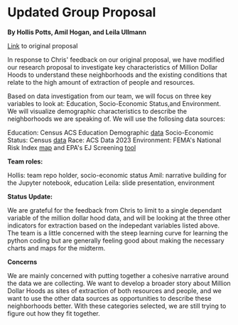 # Updated Group Proposal

**By Hollis Potts, Amil Hogan, and Leila Ullmann**

[Link](https://github.com/computerhollis/221-final-project/blob/main/Group%20Assignments/proposal.md) to original proposal

In response to Chris' feedback on our original proposal, we have modified our research proposal to investigate key characteristics of Million Dollar Hoods to understand these neighborhoods and the existing conditions that relate to the high amount of extraction of people and resources. 

Based on data investigation from our team, we will focus on three key variables to look at: Education, Socio-Economic Status,and Environment. We will visualize demographic characteristics to describe the neighborhoods we are speaking of. 
We will use the follosing data sources:

Education: Census ACS Education Demographic [data](https://data.census.gov/table/ACSDP1Y2023.DP02?q=Education) 
Socio-Economic Status: Census [data](https://data.census.gov/table/ACSST1Y2023.S0501?q=S0501:%20Selected%20Characteristics%20of%20the%20Native%20and%20Foreign-Born%20Populations)
Race: ACS Data 2023
Environment: FEMA's National Risk Index [map](https://hazards.fema.gov/nri/) and EPA's EJ Screening [tool](https://www.epa.gov/ejscreen/download-ejscreen-data)

**Team roles:**

Hollis: team repo holder, socio-economic status
Amil: narrative building for the Jupyter notebook, education
Leila: slide presentation, environment

**Status Update:**

We are grateful for the feedback from Chris to limit to a single dependant variable of the million dollar hood data, and will be looking at the three other indicators for extraction based on the indepedant variables listed above. The team is a little concerned with the steep learning curve for learning the python coding but are generally feeling good about making the necessary charts and maps for the midterm.

**Concerns**

We are mainly concerned with putting together a cohesive narrative around the data we are collecting. We want to develop a broader story about Million Dollar Hoods as sites of extraction of both resources and people, and we want to use the other data sources as opportunities to describe these neighborhoods better. With these categories selected, we are still trying to figure out how they fit together.
